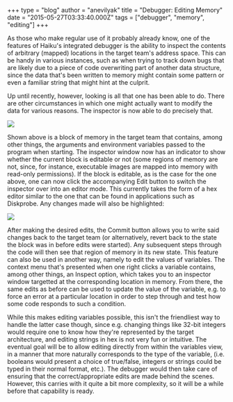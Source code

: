 +++
type = "blog"
author = "anevilyak"
title = "Debugger: Editing Memory"
date = "2015-05-27T03:33:40.000Z"
tags = ["debugger", "memory", "editing"]
+++

As those who make regular use of it probably already know, one of the features of Haiku's integrated debugger is the ability to inspect the contents of arbitrary (mapped) locations in the target team's address space. This can be handy in various instances, such as when trying to track down bugs that are likely due to a piece of code overwriting part of another data structure, since the data that's been written to memory might contain some pattern or even a familiar string that might hint at the culprit.

<!--more-->

Up until recently, however, looking is all that one has been able to do. There are other circumstances in which one might actually want to modify the data for various reasons. The inspector is now able to do precisely that.

<img src="/files/inspector1.png"/>

Shown above is a block of memory in the target team that contains, among other things, the arguments and environment variables passed to the program when starting. The inspector window now has an indicator to show whether the current block is editable or not (some regions of memory are not, since, for instance, executable images are mapped into memory with read-only permissions). If the block is editable, as is the case for the one above, one can now click the accompanying Edit button to switch the inspector over into an editor mode. This currently takes the form of a hex editor similar to the one that can be found in applications such as Diskprobe. Any changes made will also be highlighted:

<img src="/files/inspector2.png"/>

After making the desired edits, the Commit button allows you to write said changes back to the target team (or alternatively, revert back to the state the block was in before edits were started). Any subsequent steps through the code will then see that region of memory in its new state. This feature can also be used in another way, namely to edit the values of variables. The context menu that's presented when one right clicks a variable contains, among other things, an Inspect option, which takes you to an inspector window targetted at the corresponding location in memory. From there, the same edits as before can be used to update the value of the variable, e.g. to force an error at a particular location in order to step through and test how some code responds to such a condition.

While this makes editing variables possible, this isn't the friendliest way to handle the latter case though, since e.g. changing things like 32-bit integers would require one to know how they're represented by the target architecture, and editing strings in hex is not very fun or intuitive. The eventual goal will be to allow editing directly from within the variables view, in a manner that more naturally corresponds to the type of the variable, (i.e. booleans would present a choice of true/false, integers or strings could be typed in their normal format, etc.). The debugger would then take care of ensuring that the correct/appropriate edits are made behind the scenes. However, this carries with it quite a bit more complexity, so it will be a while before that capability is ready.